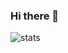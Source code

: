 ### Hi there 👋

![stats](https://github-readme-stats.vercel.app/api?username=anosu&show_icons=true)
